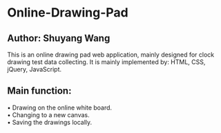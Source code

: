 # Online-Drawing-Pad


## Author: Shuyang Wang
This is an online drawing pad web application, mainly designed for clock drawing test data collecting.
It is mainly implemented by: HTML, CSS, jQuery, JavaScript.

## Main function:
• Drawing on the online white board.  
• Changing to a new canvas.  
• Saving the drawings locally. 
